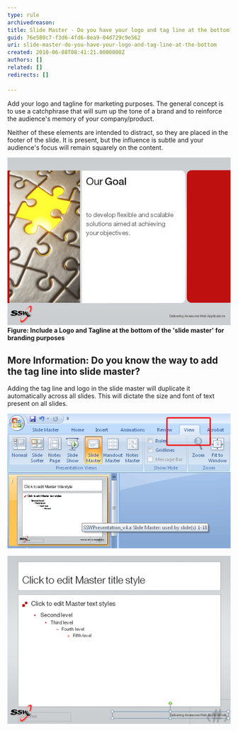 ```yaml
---
type: rule
archivedreason: 
title: Slide Master - Do you have your logo and tag line at the bottom?
guid: 76e580c7-f3d6-4fd6-8ea9-04d729c9e562
uri: slide-master-do-you-have-your-logo-and-tag-line-at-the-bottom
created: 2010-06-08T08:41:21.0000000Z
authors: []
related: []
redirects: []

---
```


Add your logo and tagline for marketing purposes. The general concept is to use a catchphrase that will sum up the tone of a brand and to reinforce the audience's memory of your company/product.

Neither of these elements are intended to distract, so they are placed in the footer of the slide. It is present, but the influence is subtle and your audience's focus will remain squarely on the content.

<!--endintro-->
![](tagLine.gif)**Figure: Include a Logo and Tagline at the bottom of the 'slide master' for branding purposes** 
## More Information: Do you know the way to add the tag line into slide master?

Adding the tag line and logo in the slide master will duplicate it automatically across all slides. This will dictate the size and font of text present on all slides.

![Figure: Step 1 - Click 'Slide Master' button on the 'View' ribbon](master-2.gif)  

![Figure: Step 2 - Add your Logo and Tagline at bottom of the slide](master-3.gif)
